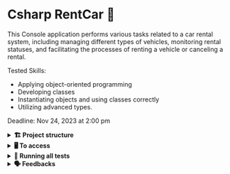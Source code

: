 # Csharp RentCar 🚗

This Console application performs various tasks related to a car rental system, including managing different types of vehicles, monitoring rental statuses, and facilitating the processes of renting a vehicle or canceling a rental.

Tested Skills:
- Applying object-oriented programming
- Developing classes
- Instantiating objects and using classes correctly
- Utilizing advanced types.

Deadline: Nov 24, 2023 at 2:00 pm

<details>
  <summary><strong>🏗 Project structure</strong></summary><br />

The `Rent Cars` is divided into organized parts. In the `Model` section, you will find the base classes that must follow the following hierarchy:

- `Vehicle.cs` describes an **abstract** base class for vehicles.

  - `Car.cs` describes a derived class for **cars**.

  - `Truck.cs` describes a derived class for **trucks**.

  - `Motorcycle.cs` describes a derived class for **motorcycles**.

- `Person.cs` describes an **abstract** base class for people who are clients of the system.

  - `PhysicalPerson.cs` describes a derived class for **individuals**.

  - `LegalPerson.cs` describes a derived class for **legal entities**.

- `Rent.cs` describes the class for a rental between a **person** and a **vehicle**.

What has been implemented?

<strong>1. Creation of a `Struct` for **Colors**</strong>

Logic in src/RentCars/Types/Structs/Color.cs

- The struct should contain the <code>Name</code> field of type <code>string</code>.

- The struct should contain the <code>Hex</code> field of type <code>string</code>.

- The attributes should be public.

<strong>2. Creation of an enum `FuelType`</strong>

Logic in src/RentCars/Types/Enums/FuelType.cs

- The enum should contain the <code>Alcohol</code> field with a value of 10.

- The enum should contain the <code>Gasoline</code> field with a value of 20.

- The enum should contain the <code>Flex</code> field with a value of 30.

- The enum should contain the <code>Diesel</code> field with a value of 40.

- The enum should contain the <code>Electric</code> field with a value of 50.

- The enum should contain the <code>Hybrid</code> field with a value of 60.

<strong>3. Creation of the `Vehicle` class</strong>

Logic in src/RentCars/Models/Vehicle.cs

The class should contain fields common to a vehicle.

- The class should have the following properties:

  - <code>Brand</code> which should be of type <code>string</code>, with a default value of "", and should have get and set.

  - <code>Model</code> which should be of type <code>string</code>, with a default value of "", and should have get and set.

  - <code>Price</code> which should be of type <code>decimal</code>, and should have get and set.

  - <code>Fuel</code> which should be of type <code>FuelType</code>, and should have get and set.

  - <code>EngineCapacity</code> which should be of type <code>int</code>, and should have get and set.

  - <code>MainColor</code> which should be of type <code>Color</code>, and should have get and set.

  - <code>Year</code> which should be of type <code>int</code>, and should have get and set.

  - <code>PricePerDay</code> which should be of type <code>double</code>, and should have get and set.

  - <code>IsRented</code> which should be of type <code>bool</code>, with a default value of false, and should have get and set.

<strong>4. Creation of an enum `BrakeType`</strong>

Logic in src/RentCars/Types/Enums/BrakeType.cs

- The enum should contain the <code>Chamber</code> field with a value of 1.

- The enum should contain the <code>Disc</code> field with a value of 2.

- The enum should contain the <code>Drum</code> field with a value of 3.

<strong>5. Creation of an enum `TractionType`</strong>

Logic in src/RentCars/Types/Enums/TractionType.cs

- The enum should contain the <code>FrontWheelDrive</code> field with a value of 0.

- The enum should contain the <code>RearWheelDrive</code> field with a value of 1.

- The enum should contain the <code>AllWheelDrive</code> field with a value of 2.

<strong>6. Making the `Car` class inherit from `Vehicle`</strong>

Logic in src/RentCars/Models/Car.cs

Add the inheritance of the Vehicle class.

Add new fields specific to Car.

- The class should have the following properties:

  - <code>Seats</code> which should be of type <code>Int</code>.

  - <code>Doors</code> which should be of type <code>Int</code>.

  - <code>Traction</code> which should be of type <code>TractionType</code>.

  - <code>FrontBrake</code> which should be of type <code>BrakeType</code>.

  - <code>RearBrake</code> which should be of type <code>BrakeType</code>.

<strong>7. Making the `Motorcycle` class inherit from `Vehicle`</strong>

Logic in src/RentCars/Models/Motorcycle.cs

Add the inheritance of the Vehicle class.

Add new fields specific to Motorcycle.

- The class should have the following properties:

  - <code>SeatHeight</code> which should be of type <code>double</code>.

  - <code>FrontBrake</code> which should be of type <code>BrakeType</code>.

  - <code>RearBrake</code> which should be of type <code>BrakeType</code>.

<strong>8. Making the `PickupTruck` class inherit from `Car`</strong>

Logic in src/RentCars/Models/PickupTruck.cs

Add the inheritance of the Vehicle class.

Add new fields specific to PickupTruck.

- The class should have the following properties:

  - <code>LoadCapacity</code> which should be of type <code>double</code>.

<strong>9. Create an enum `RentStatus`</strong>

Logic in src/RentCars/Types/Enums/RentStatus.cs

- The enum should contain the <code>Confirmed</code> field with a value of 0.

- The enum should contain the <code>Finished</code> field with a value of 1.

- The enum should contain the <code>Canceled</code> field with a value equal to <code>Finished</code>.

<strong>10. Creation of the `Rent` constructor following business rules</strong>

Logic in src/RentCars/Models/Rent.cs

The constructor should receive an instance of <code>Vehicle</code>, one of <code>Person</code>, and an <code>integer</code> value with the rented days.

- To calculate the <code>Price</code> attribute, follow these rules:

- For individuals, the price should be the vehicle's daily price * the rented days.

- For legal entities, the price should be the vehicle's daily price * the rented days with a <code>10% discount</code>.

- The initial status should be <code>RentStatus.Confirmed</code>.

- The constructor should change the <code>IsRented</code> attribute of the vehicle to

</details>

<details>
  <summary><strong>🖥️ To access</strong></summary><br />

1 - Clone the repository:
`git clone git@github.com:VicSales28/project-csharp-rentcar.git`

2 - Go to the repository folder you just cloned:
`cd csharp-029-csharp-projeto-aluguel-de-carros`

3 - Install dependencies:
- Go to the src/ folder.
- Run the command: `dotnet restore`

</details>

<details>
  <summary><strong>🧪 Running all tests</strong></summary><br />
  
To run the tests with .NET, run the command inside your project directory src/:

`dotnet test`

</details>

<details>
  <summary><strong>🗣 Feedbacks</strong></summary><br />
  
_Give me feedbacks, I'm open to new ideas_ 😉

</details>

